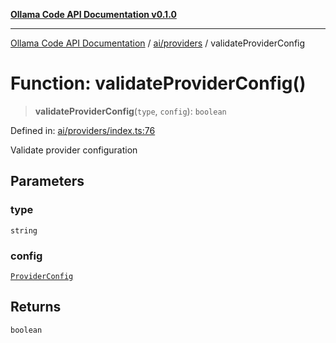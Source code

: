 [**Ollama Code API Documentation v0.1.0**](../../../README.md)

***

[Ollama Code API Documentation](../../../modules.md) / [ai/providers](../README.md) / validateProviderConfig

# Function: validateProviderConfig()

> **validateProviderConfig**(`type`, `config`): `boolean`

Defined in: [ai/providers/index.ts:76](https://github.com/erichchampion/ollama-code/blob/f11aa29f0957a2a94b06684242c1f2e6d21777c5/ollama-code/src/ai/providers/index.ts#L76)

Validate provider configuration

## Parameters

### type

`string`

### config

[`ProviderConfig`](../interfaces/ProviderConfig.md)

## Returns

`boolean`
